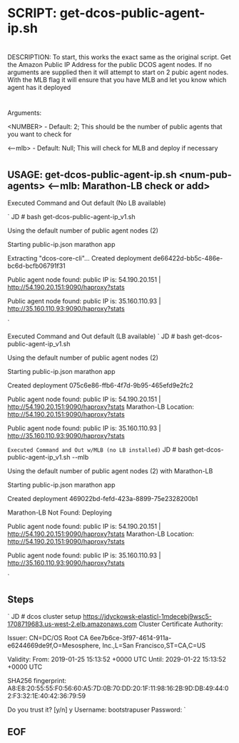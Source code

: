 #
# SCRIPT:   get-dcos-public-agent-ip.sh
#
DESCRIPTION: 
To start, this works the exact same as the original script.  Get the Amazon Public IP Address for the public DCOS agent nodes.  If no arguments are supplied then it will attempt to start on 2 pubic agent nodes.  With the MLB flag it will ensure that you have MLB and let you know which agent has it deployed
#
Arguments:

\<NUMBER\> - Default: 2;    This should be the number of public agents that you want to check for

\<--mlb\>  - Default: Null; This will check for MLB and deploy if necessary
#
## USAGE:    get-dcos-public-agent-ip.sh \<num-pub-agents\> \<--mlb: Marathon-LB check or add\>

Executed Command and Out default (No LB available)

`
JD # bash get-dcos-public-agent-ip_v1.sh

 Using the default number of public agent nodes (2)

 Starting public-ip.json marathon app

Extracting "dcos-core-cli"...
Created deployment de66422d-bb5c-486e-bc6d-bcfb06791f31


 Public agent node found:  public IP is: 54.190.20.151 | http://54.190.20.151:9090/haproxy?stats


 Public agent node found:  public IP is: 35.160.110.93 | http://35.160.110.93:9090/haproxy?stats

`

Executed Command and Out default (LB available)
`
JD # bash get-dcos-public-agent-ip_v1.sh

 Using the default number of public agent nodes (2)

 Starting public-ip.json marathon app

Created deployment 075c6e86-ffb6-4f7d-9b95-465efd9e2fc2


 Public agent node found:  public IP is: 54.190.20.151 | http://54.190.20.151:9090/haproxy?stats
 Marathon-LB Location: http://54.190.20.151:9090/haproxy?stats

 Public agent node found:  public IP is: 35.160.110.93 | http://35.160.110.93:9090/haproxy?stats

`
Executed Command and Out w/MLB (no LB installed)
`
JD # bash get-dcos-public-agent-ip_v1.sh --mlb

 Using the default number of public agent nodes (2) with Marathon-LB

 Starting public-ip.json marathon app

Created deployment 469022bd-fefd-423a-8899-75e2328200b1

 Marathon-LB Not Found: Deploying


 Public agent node found:  public IP is: 54.190.20.151 | http://54.190.20.151:9090/haproxy?stats
 Marathon-LB Location: http://54.190.20.151:9090/haproxy?stats

 Public agent node found:  public IP is: 35.160.110.93 | http://35.160.110.93:9090/haproxy?stats

`
## Steps

`
JD # dcos cluster setup https://jdyckowsk-elasticl-1mdecebj9wsc5-1708719683.us-west-2.elb.amazonaws.com
Cluster Certificate Authority:

  Issuer: CN=DC/OS Root CA 6ee7b6ce-3f97-4614-911a-e6244669de9f,O=Mesosphere\, Inc.,L=San Francisco,ST=CA,C=US

  Validity:
    From:  2019-01-25 15:13:52 +0000 UTC
    Until: 2029-01-22 15:13:52 +0000 UTC

  SHA256 fingerprint: A8:E8:20:55:55:F0:56:60:A5:7D:0B:70:DD:20:1F:11:98:16:2B:9D:DB:49:44:02:F3:32:1E:40:42:36:79:59

Do you trust it? [y/n] y
Username: bootstrapuser
Password:
`

## EOF
